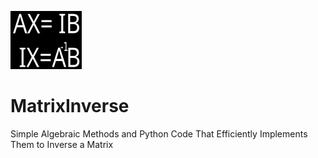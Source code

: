 ![Matrix Inverse Logo](https://github.com/ThomIves/MatrixInverse/blob/master/Matrix_Inverse_Logo.png)

# MatrixInverse
Simple Algebraic Methods and Python Code That Efficiently Implements Them to Inverse a Matrix
